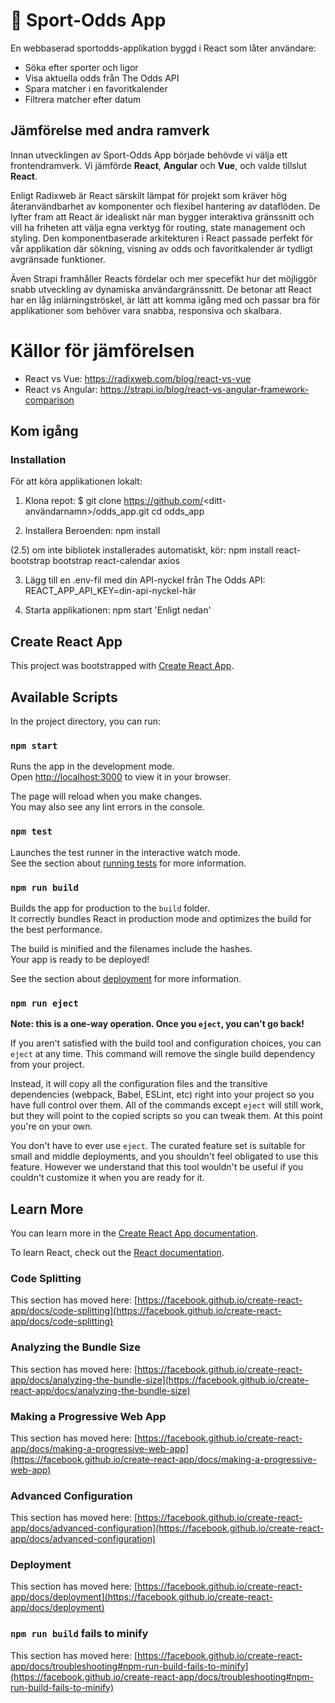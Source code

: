 # 🏀 Sport-Odds App

En webbaserad sportodds-applikation byggd i React som låter användare:
- Söka efter sporter och ligor
- Visa aktuella odds från The Odds API
- Spara matcher i en favoritkalender
- Filtrera matcher efter datum

## Jämförelse med andra ramverk
Innan utvecklingen av Sport-Odds App började behövde vi välja ett frontendramverk. Vi jämförde **React**, **Angular** och **Vue**, och valde tillslut **React**.

Enligt Radixweb är React särskilt lämpat för projekt som kräver hög återanvändbarhet av komponenter och flexibel hantering av dataflöden. De lyfter fram att React är idealiskt när man bygger interaktiva gränssnitt och vill ha friheten att välja egna verktyg för routing, state management och styling. Den komponentbaserade arkitekturen i React passade perfekt för vår applikation där sökning, visning av odds och favoritkalender är tydligt avgränsade funktioner.

Även Strapi framhåller Reacts fördelar och mer specefikt hur det möjliggör snabb utveckling av dynamiska användargränssnitt. De betonar att React har en låg inlärningströskel, är lätt att komma igång med och passar bra för applikationer som behöver vara snabba, responsiva och skalbara.

# Källor för jämförelsen
- React vs Vue: https://radixweb.com/blog/react-vs-vue
- React vs Angular: https://strapi.io/blog/react-vs-angular-framework-comparison

## Kom igång
### Installation

För att köra applikationen lokalt:
1. Klona repot:
   $ git clone https://github.com/<ditt-användarnamn>/odds_app.git
   cd odds_app

2. Installera Beroenden:
    npm install

(2.5) om inte bibliotek installerades automatiskt, kör:
    npm install react-bootstrap bootstrap react-calendar axios

3. Lägg till en .env-fil med din API-nyckel från The Odds API:
    REACT_APP_API_KEY=din-api-nyckel-här

4. Starta applikationen:
    npm start
    'Enligt nedan'

## Create React App

This project was bootstrapped with [Create React App](https://github.com/facebook/create-react-app).

## Available Scripts

In the project directory, you can run:

### `npm start`

Runs the app in the development mode.\
Open [http://localhost:3000](http://localhost:3000) to view it in your browser.

The page will reload when you make changes.\
You may also see any lint errors in the console.

### `npm test`

Launches the test runner in the interactive watch mode.\
See the section about [running tests](https://facebook.github.io/create-react-app/docs/running-tests) for more information.

### `npm run build`

Builds the app for production to the `build` folder.\
It correctly bundles React in production mode and optimizes the build for the best performance.

The build is minified and the filenames include the hashes.\
Your app is ready to be deployed!

See the section about [deployment](https://facebook.github.io/create-react-app/docs/deployment) for more information.

### `npm run eject`

**Note: this is a one-way operation. Once you `eject`, you can't go back!**

If you aren't satisfied with the build tool and configuration choices, you can `eject` at any time. This command will remove the single build dependency from your project.

Instead, it will copy all the configuration files and the transitive dependencies (webpack, Babel, ESLint, etc) right into your project so you have full control over them. All of the commands except `eject` will still work, but they will point to the copied scripts so you can tweak them. At this point you're on your own.

You don't have to ever use `eject`. The curated feature set is suitable for small and middle deployments, and you shouldn't feel obligated to use this feature. However we understand that this tool wouldn't be useful if you couldn't customize it when you are ready for it.

## Learn More

You can learn more in the [Create React App documentation](https://facebook.github.io/create-react-app/docs/getting-started).

To learn React, check out the [React documentation](https://reactjs.org/).

### Code Splitting

This section has moved here: [https://facebook.github.io/create-react-app/docs/code-splitting](https://facebook.github.io/create-react-app/docs/code-splitting)

### Analyzing the Bundle Size

This section has moved here: [https://facebook.github.io/create-react-app/docs/analyzing-the-bundle-size](https://facebook.github.io/create-react-app/docs/analyzing-the-bundle-size)

### Making a Progressive Web App

This section has moved here: [https://facebook.github.io/create-react-app/docs/making-a-progressive-web-app](https://facebook.github.io/create-react-app/docs/making-a-progressive-web-app)

### Advanced Configuration

This section has moved here: [https://facebook.github.io/create-react-app/docs/advanced-configuration](https://facebook.github.io/create-react-app/docs/advanced-configuration)

### Deployment

This section has moved here: [https://facebook.github.io/create-react-app/docs/deployment](https://facebook.github.io/create-react-app/docs/deployment)

### `npm run build` fails to minify

This section has moved here: [https://facebook.github.io/create-react-app/docs/troubleshooting#npm-run-build-fails-to-minify](https://facebook.github.io/create-react-app/docs/troubleshooting#npm-run-build-fails-to-minify)

